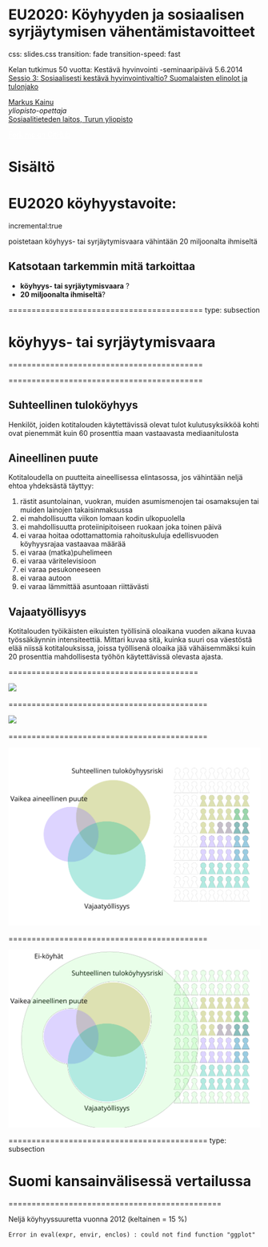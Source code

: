 EU2020: Köyhyyden ja sosiaalisen syrjäytymisen vähentämistavoitteet
==============
css: slides.css
transition: fade
transition-speed: fast

Kelan tutkimus 50 vuotta: Kestävä hyvinvointi -seminaaripäivä 5.6.2014</br>
[Sessio 3: Sosiaalisesti kestävä hyvinvointivaltio? Suomalaisten elinolot ja tulonjako](http://www.kela.fi/kestava-hyvinvointi#Sessio3)


<a href="http://markuskainu.fi">Markus Kainu</a></br>
*yliopisto-opettaja* </br>
[Sosiaalitieteden laitos, Turun yliopisto](https://www.utu.fi/fi/yksikot/soc/yksikot/sosiaalitieteet/Sivut/home.aspx) </br>

<div class="github-fork-ribbon-wrapper right">
<div class="github-fork-ribbon">
<a href="https://github.com/muuankarski/" style="color:white;">Fork me on GitHub</a>
</div>
</div>






Sisältö
===========================================================



EU2020 köyhyystavoite:
===========================================================
incremental:true

poistetaan köyhyys- tai syrjäytymisvaara vähintään 20 miljoonalta ihmiseltä

Katsotaan tarkemmin mitä tarkoittaa
-------------------------------------

- **köyhyys- tai syrjäytymisvaara** ?
- **20 miljoonalta ihmiseltä**?



==========================================
type: subsection

<h1>köyhyys- tai syrjäytymisvaara</h1>

==========================================




==========================================

## Suhteellinen tuloköyhyys

Henkilöt, joiden kotitalouden käytettävissä olevat tulot kulutusyksikköä kohti ovat pienemmät kuin 60 prosenttia maan vastaavasta mediaanitulosta

## Aineellinen puute

Kotitaloudella on puutteita aineellisessa elintasossa, jos vähintään neljä ehtoa yhdeksästä täyttyy:

1. rästit asuntolainan, vuokran, muiden asumismenojen tai osamaksujen tai muiden lainojen takaisinmaksussa
2. ei mahdollisuutta viikon lomaan kodin ulkopuolella
3. ei mahdollisuutta proteiinipitoiseen ruokaan joka toinen päivä
4. ei varaa hoitaa odottamattomia rahoituskuluja edellisvuoden köyhyysrajaa vastaavaa määrää
5. ei varaa (matka)puhelimeen
6. ei varaa väritelevisioon
7. ei varaa pesukoneeseen
8. ei varaa autoon
9. ei varaa lämmittää asuntoaan riittävästi

## Vajaatyöllisyys

Kotitalouden työikäisten eikuisten työllisinä oloaikana vuoden aikana kuvaa työssäkäynnin intensiteettiä. Mittari kuvaa sitä, kuinka suuri osa väestöstä elää niissä kotitalouksissa, joissa työllisenä oloaika jää vähäisemmäksi kuin 20 prosenttia mahdollisesta työhön käytettävissä olevasta ajasta.


=========================================

![](figure/eu2020venn1_fi.png)



===========================================

![](figure/eu2020venn2_fi.png)


===========================================

![](figure/eu2020venn3_fi.png)


===========================================

![](figure/eu2020venn4_fi.png)


===========================================
type: subsection

<h1>Suomi kansainvälisessä vertailussa</h1>








==============================================

Neljä köyhyyssuuretta vuonna 2012 (keltainen = 15 %)









```
Error in eval(expr, envir, enclos) : could not find function "ggplot"
```
